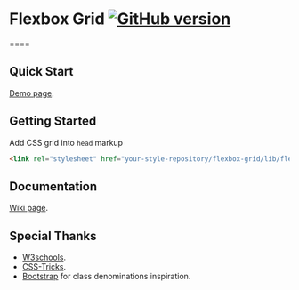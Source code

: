 # Flexbox Grid [![GitHub version](https://badge.fury.io/gh/davzb%2Fflexbox-grid.png)](http://badge.fury.io/gh/davzb%2Fflexbox-grid)
====
## Quick Start

[Demo page](http://davzb.github.io/flexbox-grid).

## Getting Started

Add CSS grid into `head` markup

```html
<link rel="stylesheet" href="your-style-repository/flexbox-grid/lib/flexbox-grid.css">
```

## Documentation

[Wiki page](https://github.com/davzb/flexbox-grid/wiki).

## Special Thanks

 * [W3schools](http://www.w3schools.com/cssref/css3_pr_flex.asp).
 * [CSS-Tricks](http://css-tricks.com/snippets/css/a-guide-to-flexbox/).
 * [Bootstrap](http://getbootstrap.com/) for class denominations inspiration.


